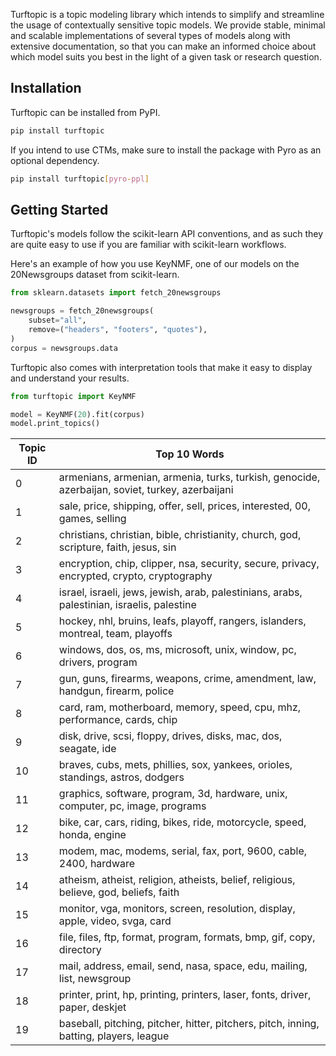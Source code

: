 Turftopic is a topic modeling library which intends to simplify and streamline the usage of contextually sensitive topic models.
We provide stable, minimal and scalable implementations of several types of models along with extensive documentation,
so that you can make an informed choice about which model suits you best in the light of a given task or research question.

## Installation

Turftopic can be installed from PyPI.

```bash
pip install turftopic
```

If you intend to use CTMs, make sure to install the package with Pyro as an optional dependency.

```bash
pip install turftopic[pyro-ppl]
```

## Getting Started

Turftopic's models follow the scikit-learn API conventions, and as such they are quite easy to use if you are familiar with
scikit-learn workflows.

Here's an example of how you use KeyNMF, one of our models on the 20Newsgroups dataset from scikit-learn.

```python
from sklearn.datasets import fetch_20newsgroups

newsgroups = fetch_20newsgroups(
    subset="all",
    remove=("headers", "footers", "quotes"),
)
corpus = newsgroups.data
```

Turftopic also comes with interpretation tools that make it easy to display and understand your results.

```python
from turftopic import KeyNMF

model = KeyNMF(20).fit(corpus)
model.print_topics()
```

| Topic ID | Top 10 Words                                                                                    |
| -------- | ----------------------------------------------------------------------------------------------- |
|        0 | armenians, armenian, armenia, turks, turkish, genocide, azerbaijan, soviet, turkey, azerbaijani |
|        1 | sale, price, shipping, offer, sell, prices, interested, 00, games, selling                      |
|        2 | christians, christian, bible, christianity, church, god, scripture, faith, jesus, sin           |
|        3 | encryption, chip, clipper, nsa, security, secure, privacy, encrypted, crypto, cryptography      |
|        4 | israel, israeli, jews, jewish, arab, palestinians, arabs, palestinian, israelis, palestine      |
|        5 | hockey, nhl, bruins, leafs, playoff, rangers, islanders, montreal, team, playoffs               |
|        6 | windows, dos, os, ms, microsoft, unix, window, pc, drivers, program                             |
|        7 | gun, guns, firearms, weapons, crime, amendment, law, handgun, firearm, police                   |
|        8 | card, ram, motherboard, memory, speed, cpu, mhz, performance, cards, chip                       |
|        9 | disk, drive, scsi, floppy, drives, disks, mac, dos, seagate, ide                                |
|       10 | braves, cubs, mets, phillies, sox, yankees, orioles, standings, astros, dodgers                 |
|       11 | graphics, software, program, 3d, hardware, unix, computer, pc, image, programs                  |
|       12 | bike, car, cars, riding, bikes, ride, motorcycle, speed, honda, engine                          |
|       13 | modem, mac, modems, serial, fax, port, 9600, cable, 2400, hardware                              |
|       14 | atheism, atheist, religion, atheists, belief, religious, believe, god, beliefs, faith           |
|       15 | monitor, vga, monitors, screen, resolution, display, apple, video, svga, card                   |
|       16 | file, files, ftp, format, program, formats, bmp, gif, copy, directory                           |
|       17 | mail, address, email, send, nasa, space, edu, mailing, list, newsgroup                          |
|       18 | printer, print, hp, printing, printers, laser, fonts, driver, paper, deskjet                    |
|       19 | baseball, pitching, pitcher, hitter, pitchers, pitch, inning, batting, players, league          |
